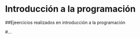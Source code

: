 # Introducción a la programación


##Ejeercicios realizados en introducción a la programación

#...
